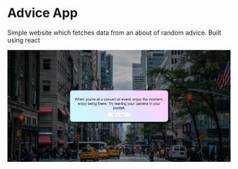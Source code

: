 # Advice App

Simple website which fetches data from an about of random advice. Built using react

<img src="https://github.com/thereal-atom/advice/blob/main/Screenshot_14.png" />
